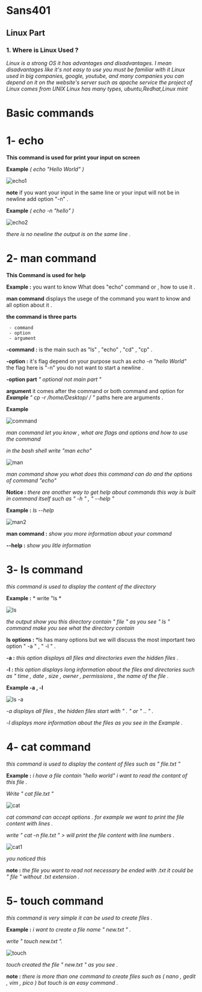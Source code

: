 # **Sans401**

## Linux Part

### **1. Where is Linux Used ?**
 
 *Linux is a strong OS it has advantages and disadvantages. I mean disadvantages like it's not easy to use you must be familiar with it
 Linux used in big companies, google, youtube, and many companies 
 you can depend on it on the website's server such as apache service 
 the project of Linux comes from UNIX 
 Linux has many types, ubuntu,Redhat,Linux mint*
 
 # Basic commands
 
 # 1- echo
 
 **This command is used for print your input on screen**
   
   **Example**  *(  echo "Hello World" )*
   
   ![echo1](https://user-images.githubusercontent.com/84593266/121801974-f8196180-cbee-11eb-81d6-69ff7032fa1a.PNG)
   
   **note** if you want your input in the same line or your input will not be in newline add option "-n" .
   
   **Example**  *( echo -n "hello" )*
   
   ![echo2](https://user-images.githubusercontent.com/84593266/121803393-31090480-cbf6-11eb-9bc8-d01c0542965a.PNG)
    
   *there is no newline the output is on the same line .*
    
 # 2- man command 
   
   **This Command is used for help**
   
   **Example :** you want to know What does "echo" command or , how to use it . 
   
   **man command** displays the usege of the command you want to know and all option about it .
   
   **the command is three parts** 
     
     - command
     - option
     - argument
   
   **-command :** is the main such as "ls" , "echo" , "cd" , "cp" .
   
   **-option :** it's flag depend on your purpose such as *echo -n "hello World"* the flag here is "-n" you do not want to start a newline . 
   
   **-option part** *" optional not main part "*
   
   **argument** it comes after the command or both command and option for ***Example*** *" cp -r /home/Desktop/ / "*  paths here are arguments . 
   
   **Example** 
   
   ![command](https://user-images.githubusercontent.com/84593266/121805091-729dad80-cbfe-11eb-9603-124e8ece68b3.PNG)
   
   *man command let you know , what are flags and options and how to use the command*
   
   *in the bash shell write "man echo"*
   
   ![man](https://user-images.githubusercontent.com/84593266/121805270-5a7a5e00-cbff-11eb-8419-a6ac0cb251b1.PNG)
    
   *man command show you what does this command can do and the options of command "echo"* 
   
   **Notice :** *there are another way to get help about commands this way is built in command itself such as " -h " , " --help "*
   
   **Example :** *ls --help* 
   
   ![man2](https://user-images.githubusercontent.com/84593266/121805678-f22c7c00-cc00-11eb-974e-5affc453869b.PNG)
   
   **man command :** *show you more information about your command* 
   
   **--help :** *show you litle information*
   
 # 3- ls command 
   
   *this command is used to display the content of the directory*
   
   **Example :**  * write "ls *
     
   ![ls](https://user-images.githubusercontent.com/84593266/121805949-69aedb00-cc02-11eb-9795-2ac3048c7688.PNG)

   *the output show you this directory contain " file " as you see " ls " command make you see what the directory contain*
   
   **ls options :** *ls has many options but we will discuss the most important two option " -a " , " -l " .
   
   **-a :** *this option displays all files and directories even the hidden files .*
   
   **-l :** *this option displays long information about the files and directories such as " time , date , size , owner , permissions , the name of the file .*
   
   **Example -a , -l**
   
   ![ls -a](https://user-images.githubusercontent.com/84593266/121806348-57ce3780-cc04-11eb-90ba-98c952f6e7cd.PNG)

   *-a displays all files , the hidden files start with " . " or " .. " .*
   
   *-l displays more information about the files as you see in the Example .*
   
 # 4- cat command 
   
   *this command is used to display the content of files such as " file.txt "*
   
   **Example :** *i have a file contain "hello world" i want to read the contant of this file .*
   
   *Write " cat file.txt "*
   
   ![cat](https://user-images.githubusercontent.com/84593266/121809144-82be8880-cc10-11eb-8281-1aab6a121d1d.PNG)
   
   *cat command can accept options . for example we want to print the file content with lines .*
   
   *write " cat -n file.txt " > will print the file content with line numbers .*
   
   ![cat1](https://user-images.githubusercontent.com/84593266/121809445-adf5a780-cc11-11eb-908e-df266c7f2298.PNG) 
      
   *you noticed this*
  
   **note :** *the file you want to read not necessary be ended with .txt it could be " file " without .txt extension .*
   
 # 5- touch command 
 
   *this command is very simple it can be used to create files .*
   
  **Example :** *i want to create a file name " new.txt " .* 
  
  *write " touch new.txt ".* 
  
  ![touch](https://user-images.githubusercontent.com/84593266/121809909-915a6f00-cc13-11eb-9a63-284a54891c4b.PNG)

  *touch created the file " new.txt " as you see .*
  
  **note :** *there is more than one command to create files such as ( nano , gedit , vim , pico ) but touch is an easy command .*
    
  
   
    
   
   
                 
   
 
